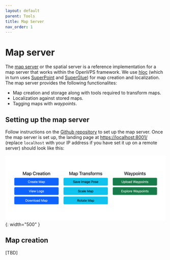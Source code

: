```yaml
---
layout: default
parent: Tools
title: Map Server
nav_order: 1
---
```


# Map server

The [map server](https://github.com/openvps/spatial-server) or the spatial server is a reference implementation for a map server that works within the OpenVPS framework. We use [hloc](https://github.com/cvg/Hierarchical-Localization) (which in turn uses [SuperPoint](https://arxiv.org/abs/1712.07629) and [SuperGlue](https://arxiv.org/abs/1911.11763)) for map creation and localization. The map server provides the following functionalites:

- Map creation and storage along with tools required to transform maps.
- Localization against stored maps.
- Tagging maps with *waypoints*.



## Setting up the map server

Follow instructions on the [Github repository](https://github.com/openvps/spatial-server) to set up the map server. Once the map server is set up, the landing page at <https://localhost:8001/> (replace `localhost` with your IP address if you have set it up on a remote server) should look like this:

![Map server landing page](/assets/images/map-server/landing-page.png){: width="500" }

## Map creation

[TBD]

